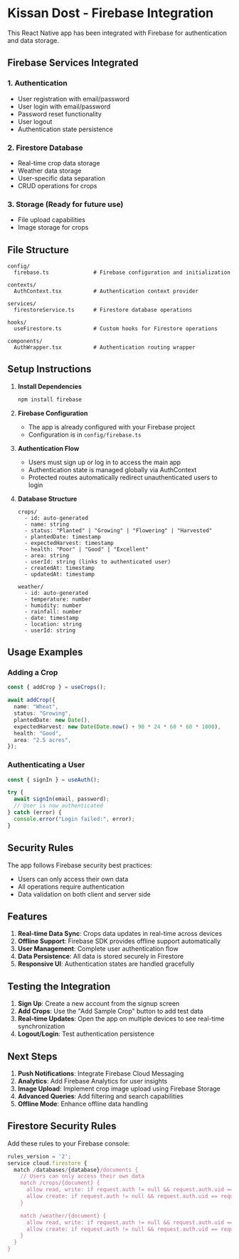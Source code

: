 # Kissan Dost - Firebase Integration

This React Native app has been integrated with Firebase for authentication and data storage.

## Firebase Services Integrated

### 1. Authentication

- User registration with email/password
- User login with email/password
- Password reset functionality
- User logout
- Authentication state persistence

### 2. Firestore Database

- Real-time crop data storage
- Weather data storage
- User-specific data separation
- CRUD operations for crops

### 3. Storage (Ready for future use)

- File upload capabilities
- Image storage for crops

## File Structure

```
config/
  firebase.ts              # Firebase configuration and initialization

contexts/
  AuthContext.tsx          # Authentication context provider

services/
  firestoreService.ts      # Firestore database operations

hooks/
  useFirestore.ts          # Custom hooks for Firestore operations

components/
  AuthWrapper.tsx          # Authentication routing wrapper
```

## Setup Instructions

1. **Install Dependencies**

   ```bash
   npm install firebase
   ```

2. **Firebase Configuration**

   - The app is already configured with your Firebase project
   - Configuration is in `config/firebase.ts`

3. **Authentication Flow**

   - Users must sign up or log in to access the main app
   - Authentication state is managed globally via AuthContext
   - Protected routes automatically redirect unauthenticated users to login

4. **Database Structure**

   ```
   crops/
     - id: auto-generated
     - name: string
     - status: "Planted" | "Growing" | "Flowering" | "Harvested"
     - plantedDate: timestamp
     - expectedHarvest: timestamp
     - health: "Poor" | "Good" | "Excellent"
     - area: string
     - userId: string (links to authenticated user)
     - createdAt: timestamp
     - updatedAt: timestamp

   weather/
     - id: auto-generated
     - temperature: number
     - humidity: number
     - rainfall: number
     - date: timestamp
     - location: string
     - userId: string
   ```

## Usage Examples

### Adding a Crop

```typescript
const { addCrop } = useCrops();

await addCrop({
  name: "Wheat",
  status: "Growing",
  plantedDate: new Date(),
  expectedHarvest: new Date(Date.now() + 90 * 24 * 60 * 60 * 1000),
  health: "Good",
  area: "2.5 acres",
});
```

### Authenticating a User

```typescript
const { signIn } = useAuth();

try {
  await signIn(email, password);
  // User is now authenticated
} catch (error) {
  console.error("Login failed:", error);
}
```

## Security Rules

The app follows Firebase security best practices:

- Users can only access their own data
- All operations require authentication
- Data validation on both client and server side

## Features

1. **Real-time Data Sync**: Crops data updates in real-time across devices
2. **Offline Support**: Firebase SDK provides offline support automatically
3. **User Management**: Complete user authentication flow
4. **Data Persistence**: All data is stored securely in Firestore
5. **Responsive UI**: Authentication states are handled gracefully

## Testing the Integration

1. **Sign Up**: Create a new account from the signup screen
2. **Add Crops**: Use the "Add Sample Crop" button to add test data
3. **Real-time Updates**: Open the app on multiple devices to see real-time synchronization
4. **Logout/Login**: Test authentication persistence

## Next Steps

1. **Push Notifications**: Integrate Firebase Cloud Messaging
2. **Analytics**: Add Firebase Analytics for user insights
3. **Image Upload**: Implement crop image upload using Firebase Storage
4. **Advanced Queries**: Add filtering and search capabilities
5. **Offline Mode**: Enhance offline data handling

## Firestore Security Rules

Add these rules to your Firebase console:

```javascript
rules_version = '2';
service cloud.firestore {
  match /databases/{database}/documents {
    // Users can only access their own data
    match /crops/{document} {
      allow read, write: if request.auth != null && request.auth.uid == resource.data.userId;
      allow create: if request.auth != null && request.auth.uid == request.resource.data.userId;
    }

    match /weather/{document} {
      allow read, write: if request.auth != null && request.auth.uid == resource.data.userId;
      allow create: if request.auth != null && request.auth.uid == request.resource.data.userId;
    }
  }
}
```
